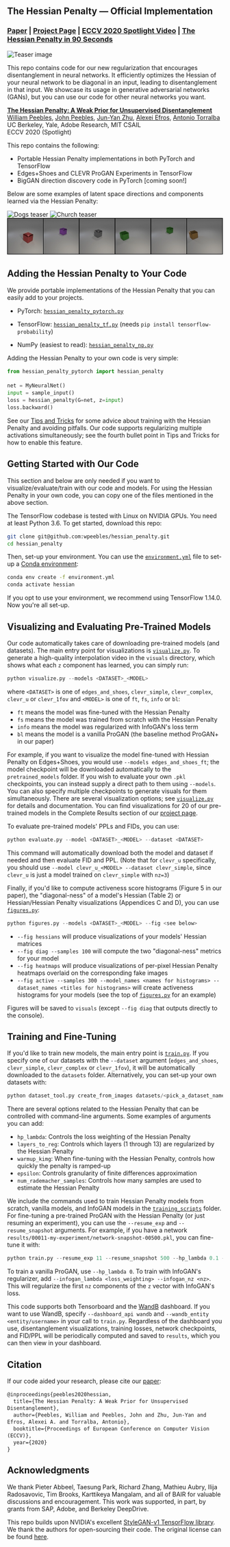 ## The Hessian Penalty &mdash; Official Implementation

### [Paper](https://arxiv.org/abs/2008.10599) | [Project Page](https://www.wpeebles.com/hessian-penalty) | [ECCV 2020 Spotlight Video](https://youtu.be/uZyIcTkSSXA) | [The Hessian Penalty in 90 Seconds](https://youtu.be/jPl-0EN6S1w)

![Teaser image](teaser_images/teaser_small.gif)

This repo contains code for our new regularization that encourages disentanglement in neural networks. It efficiently optimizes the Hessian of your neural network to be diagonal in an input, leading to disentanglement in that input. We showcase its usage in generative adversarial networks (GANs), but you can use our code for other neural networks you want.

[**The Hessian Penalty: A Weak Prior for Unsupervised Disentanglement**](https://www.wpeebles.com/hessian-penalty)<br>
[William Peebles](https://www.wpeebles.com/), [John Peebles](http://johnpeebles.com/), [Jun-Yan Zhu](https://www.cs.cmu.edu/~junyanz/), [Alexei Efros](https://people.eecs.berkeley.edu/~efros/), [Antonio Torralba](https://groups.csail.mit.edu/vision/torralbalab/)<br>
UC Berkeley, Yale, Adobe Research, MIT CSAIL<br>
ECCV 2020 (Spotlight)

This repo contains the following:

* Portable Hessian Penalty implementations in both PyTorch and TensorFlow
* Edges+Shoes and CLEVR ProGAN Experiments in TensorFlow
* BigGAN direction discovery code in PyTorch [coming soon!]

Below are some examples of latent space directions and components learned via the Hessian Penalty:

![Dogs teaser](teaser_images/dogs_ours.gif)
![Church teaser](teaser_images/church_colorize.gif)
![CLEVR teaser](teaser_images/clevr.gif)

## Adding the Hessian Penalty to Your Code

We provide portable implementations of the Hessian Penalty that you can easily add to your projects.

* PyTorch: [`hessian_penalty_pytorch.py`](hessian_penalty_pytorch.py)

* TensorFlow: [`hessian_penalty_tf.py`](hessian_penalty_tf.py) (needs `pip install tensorflow-probability`)

* NumPy (easiest to read): [`hessian_penalty_np.py`](hessian_penalty_np.py)

Adding the Hessian Penalty to your own code is very simple:

```python
from hessian_penalty_pytorch import hessian_penalty

net = MyNeuralNet()
input = sample_input()
loss = hessian_penalty(G=net, z=input)
loss.backward()
```

See our [Tips and Tricks](tips_and_tricks.md) for some advice about training with the Hessian Penalty and avoiding pitfalls. Our code supports regularizing multiple activations simultaneously; see the fourth bullet point in Tips and Tricks for how to enable this feature.

## Getting Started with Our Code

This section and below are only needed if you want to visualize/evaluate/train with our code and models. For using the Hessian Penalty in your own code, you can copy one of the files mentioned in the above section.

The TensorFlow codebase is tested with Linux on NVIDIA GPUs. You need at least Python 3.6. To get started, download this repo:

```bash
git clone git@github.com:wpeebles/hessian_penalty.git
cd hessian_penalty
```

Then, set-up your environment. You can use the [`environment.yml`](environment.yml) file to set-up a [Conda environment](https://docs.conda.io/projects/conda/en/latest/user-guide/install/linux.html):

```bash
conda env create -f environment.yml
conda activate hessian
```

If you opt to use your environment, we recommend using TensorFlow 1.14.0. Now you're all set-up.

## Visualizing and Evaluating Pre-Trained Models

Our code automatically takes care of downloading pre-trained models (and datasets). The main entry point for visualizations is [`visualize.py`](visualize.py). To generate a high-quality interpolation video in the `visuals` directory, which shows what each `z` component has learned, you can simply run:

```python
python visualize.py --models <DATASET>_<MODEL>
```

where `<DATASET>` is one of `edges_and_shoes`, `clevr_simple`, `clevr_complex`, `clevr_u` or `clevr_1fov` and `<MODEL>` is one of `ft`, `fs`, `info` or `bl`:

* `ft` means the model was fine-tuned with the Hessian Penalty
* `fs` means the model was trained from scratch with the Hessian Penalty
* `info` means the model was regularized with InfoGAN's loss term
* `bl` means the model is a vanilla ProGAN (the baseline method ProGAN+ in our paper)

For example, if you want to visualize the model fine-tuned with Hessian Penalty on Edges+Shoes, you would use `--models edges_and_shoes_ft`; the model checkpoint will be downloaded automatically to the `pretrained_models` folder. If you wish to evaluate your own `.pkl` checkpoints, you can instead supply a direct path to them using `--models`. You can also specify multiple checkpoints to generate visuals for them simultaneously. There are several visualization options; see [`visualize.py`](visualize.py) for details and documentation. You can find visualizations for 20 of our pre-trained models in the Complete Results section of our [project page](https://www.wpeebles.com/hessian-penalty).

To evaluate pre-trained models' PPLs and FIDs, you can use:

```python
python evaluate.py --model <DATASET>_<MODEL> --dataset <DATASET>
```
This command will automatically download both the model and dataset if needed and then evaluate FID and PPL. (Note that for `clevr_u` specifically, you should use `--model clevr_u_<MODEL> --dataset clevr_simple`, since `clevr_u` is just a model trained on `clevr_simple` with `nz=3`)

Finally, if you'd like to compute activeness score histograms (Figure 5 in our paper), the "diagonal-ness" of a model's Hessian (Table 2) or Hessian/Hessian Penalty visualizations (Appendices C and D), you can use [`figures.py`](figures.py):

```python
python figures.py --models <DATASET>_<MODEL> --fig <see below>
```

* `--fig hessians` will produce visualizations of your models' Hessian matrices
* `--fig diag --samples 100` will compute the two "diagonal-ness" metrics for your model
* `--fig heatmaps` will produce visualizations of per-pixel Hessian Penalty heatmaps overlaid on the corresponding fake images
* `--fig active --samples 300 --model_names <names for histograms> --dataset_names <titles for histograms>` will create activeness histograms for your models (see the top of [`figures.py`](figures.py) for an example)

Figures will be saved to `visuals` (except `--fig diag` that outputs directly to the console).

## Training and Fine-Tuning

If you'd like to train new models, the main entry point is [`train.py`](train.py). If you specify one of our datasets with the `--dataset` argument (`edges_and_shoes`, `clevr_simple`, `clevr_complex` or `clevr_1fov`), it will be automatically downloaded to the `datasets` folder. Alternatively, you can set-up your own datasets with:

```python
python dataset_tool.py create_from_images datasets/<pick_a_dataset_name> <path_to_folder_of_images>
```

There are several options related to the Hessian Penalty that can be controlled with command-line arguments. Some examples of arguments you can add:

* `hp_lambda`: Controls the loss weighting of the Hessian Penalty
* `layers_to_reg`: Controls which layers (1 through 13) are regularized by the Hessian Penalty
* `warmup_kimg`: When fine-tuning with the Hessian Penalty, controls how quickly the penalty is ramped-up
* `epsilon`: Controls granularity of finite differences approximation
* `num_rademacher_samples`: Controls how many samples are used to estimate the Hessian Penalty

We include the commands used to train Hessian Penalty models from scratch, vanilla models, and InfoGAN models in the [`training_scripts`](training_scripts) folder. For fine-tuning a pre-trained ProGAN with the Hessian Penalty (or just resuming an experiment), you can use the `--resume_exp` and `--resume_snapshot` arguments. For example, if you have a network `results/00011-my-experiment/network-snapshot-00500.pkl`, you can fine-tune it with:

```python
python train.py --resume_exp 11 --resume_snapshot 500 --hp_lambda 0.1 --warmup_kimg 10000 <plus any other command line arguments you used to launch the original experiment you're fine-tuning from...>
```

To train a vanilla ProGAN, use `--hp_lambda 0`. To train with InfoGAN's regularizer, add `--infogan_lambda <loss_weighting> --infogan_nz <nz>`. This will regularize the first `nz` components of the `z` vector with InfoGAN's loss.

This code supports both Tensorboard and the [WandB](https://www.wandb.com/) dashboard. If you want to use WandB, specify `--dashboard_api wandb` and `--wandb_entity <entity/username>` in your call to `train.py`. Regardless of the dashboard you use, disentanglement visualizations, training losses, network checkpoints, and FID/PPL will be periodically computed and saved to `results`, which you can then view in your dashboard.

## Citation

If our code aided your research, please cite our [paper](https://arxiv.org/pdf/2008.10599.pdf):
```
@inproceedings{peebles2020hessian,
  title={The Hessian Penalty: A Weak Prior for Unsupervised Disentanglement},
  author={Peebles, William and Peebles, John and Zhu, Jun-Yan and Efros, Alexei A. and Torralba, Antonio},
  booktitle={Proceedings of European Conference on Computer Vision (ECCV)},
  year={2020}
}
```

## Acknowledgments

We thank Pieter Abbeel, Taesung Park, Richard Zhang, Mathieu Aubry, Ilija Radosavovic, Tim Brooks, Karttikeya Mangalam, and all of BAIR for valuable discussions and encouragement. This work was supported, in part, by grants from SAP, Adobe, and Berkeley DeepDrive.

This repo builds upon NVIDIA's excellent [StyleGAN-v1 TensorFlow library](https://github.com/NVlabs/stylegan). We thank the authors for open-sourcing their code. The original license can be found [here](NVIDIA-LICENSE.txt).
